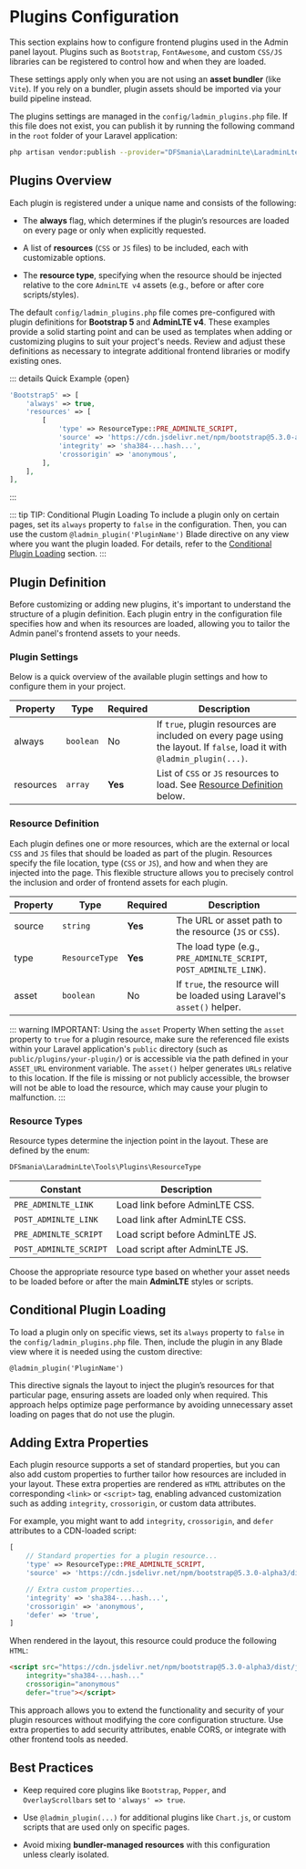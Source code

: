 # Plugins Configuration

This section explains how to configure frontend plugins used in the Admin panel layout. Plugins such as `Bootstrap`, `FontAwesome`, and custom `CSS/JS` libraries can be registered to control how and when they are loaded.

These settings apply only when you are not using an **asset bundler** (like `Vite`). If you rely on a bundler, plugin assets should be imported via your build pipeline instead.

The plugins settings are managed in the `config/ladmin_plugins.php` file. If this file does not exist, you can publish it by running the following command in the `root` folder of your Laravel application:

```bash
php artisan vendor:publish --provider="DFSmania\LaradminLte\LaradminLteServiceProvider" --tag="config"
```

## Plugins Overview

Each plugin is registered under a unique name and consists of the following:

- The **always** flag, which determines if the plugin’s resources are loaded on every page or only when explicitly requested.

- A list of **resources** (`CSS` or `JS` files) to be included, each with customizable options.

- The **resource type**, specifying when the resource should be injected relative to the core `AdminLTE v4` assets (e.g., before or after core scripts/styles).

The default `config/ladmin_plugins.php` file comes pre-configured with plugin definitions for **Bootstrap 5** and **AdminLTE v4**. These examples provide a solid starting point and can be used as templates when adding or customizing plugins to suit your project's needs. Review and adjust these definitions as necessary to integrate additional frontend libraries or modify existing ones.

::: details Quick Example {open}
```php
'Bootstrap5' => [
    'always' => true,
    'resources' => [
        [
            'type' => ResourceType::PRE_ADMINLTE_SCRIPT,
            'source' => 'https://cdn.jsdelivr.net/npm/bootstrap@5.3.0-alpha3/dist/js/bootstrap.min.js',
            'integrity' => 'sha384-...hash...',
            'crossorigin' => 'anonymous',
        ],
    ],
],
```
:::

::: tip TIP: Conditional Plugin Loading
To include a plugin only on certain pages, set its `always` property to `false` in the configuration. Then, you can use the custom `@ladmin_plugin('PluginName')` Blade directive on any view where you want the plugin loaded. For details, refer to the [Conditional Plugin Loading](#conditional-plugin-loading) section.
:::

## Plugin Definition

Before customizing or adding new plugins, it's important to understand the structure of a plugin definition. Each plugin entry in the configuration file specifies how and when its resources are loaded, allowing you to tailor the Admin panel's frontend assets to your needs.

### Plugin Settings

Below is a quick overview of the available plugin settings and how to configure them in your project.

| Property  | Type      | Required | Description                                                                                                              |
|-----------|-----------|----------|--------------------------------------------------------------------------------------------------------------------------|
| always    | `boolean` | No       | If `true`, plugin resources are included on every page using the layout. If `false`, load it with `@ladmin_plugin(...)`. |
| resources | `array`   | **Yes**  | List of `CSS` or `JS` resources to load. See [Resource Definition](#resource-definition) below.                          |

### Resource Definition

Each plugin defines one or more resources, which are the external or local `CSS` and `JS` files that should be loaded as part of the plugin. Resources specify the file location, type (`CSS` or `JS`), and how and when they are injected into the page. This flexible structure allows you to precisely control the inclusion and order of frontend assets for each plugin.

| Property | Type           | Required | Description                                                              |
|----------|----------------|----------|--------------------------------------------------------------------------|
| source   | `string`       | **Yes**  | The URL or asset path to the resource (`JS` or `CSS`).                   |
| type     | `ResourceType` | **Yes**  | The load type (e.g., `PRE_ADMINLTE_SCRIPT`, `POST_ADMINLTE_LINK`).       |
| asset    | `boolean`      | No       | If `true`, the resource will be loaded using Laravel's `asset()` helper. |

::: warning IMPORTANT: Using the `asset` Property
When setting the `asset` property to `true` for a plugin resource, make sure the referenced file exists within your Laravel application's `public` directory (such as `public/plugins/your-plugin/`) or is accessible via the path defined in your `ASSET_URL` environment variable. The `asset()` helper generates `URLs` relative to this location. If the file is missing or not publicly accessible, the browser will not be able to load the resource, which may cause your plugin to malfunction.
:::

### Resource Types

Resource types determine the injection point in the layout. These are defined by the enum:

```php
DFSmania\LaradminLte\Tools\Plugins\ResourceType
```

| Constant               | Description                      |
|------------------------|----------------------------------|
| `PRE_ADMINLTE_LINK`    | Load link before AdminLTE CSS.   |
| `POST_ADMINLTE_LINK`   | Load link after AdminLTE CSS.    |
| `PRE_ADMINLTE_SCRIPT`  | Load script before AdminLTE JS.  |
| `POST_ADMINLTE_SCRIPT` | Load script after AdminLTE JS.   |

Choose the appropriate resource type based on whether your asset needs to be loaded before or after the main **AdminLTE** styles or scripts.

## Conditional Plugin Loading

To load a plugin only on specific views, set its `always` property to `false` in the `config/ladmin_plugins.php` file. Then, include the plugin in any Blade view where it is needed using the custom directive:

```blade
@ladmin_plugin('PluginName')
```

This directive signals the layout to inject the plugin’s resources for that particular page, ensuring assets are loaded only when required. This approach helps optimize page performance by avoiding unnecessary asset loading on pages that do not use the plugin.

## Adding Extra Properties

Each plugin resource supports a set of standard properties, but you can also add custom properties to further tailor how resources are included in your layout. These extra properties are rendered as `HTML` attributes on the corresponding `<link>` or `<script>` tag, enabling advanced customization such as adding `integrity`, `crossorigin`, or custom data attributes.

For example, you might want to add `integrity`, `crossorigin`, and `defer` attributes to a CDN-loaded script:

```php
[
    // Standard properties for a plugin resource...
    'type' => ResourceType::PRE_ADMINLTE_SCRIPT,
    'source' => 'https://cdn.jsdelivr.net/npm/bootstrap@5.3.0-alpha3/dist/js/bootstrap.min.js',

    // Extra custom properties...
    'integrity' => 'sha384-...hash...',
    'crossorigin' => 'anonymous',
    'defer' => 'true',
]
```

When rendered in the layout, this resource could produce the following `HTML`:

```html
<script src="https://cdn.jsdelivr.net/npm/bootstrap@5.3.0-alpha3/dist/js/bootstrap.min.js"
    integrity="sha384-...hash..."
    crossorigin="anonymous"
    defer="true"></script>
```

This approach allows you to extend the functionality and security of your plugin resources without modifying the core configuration structure. Use extra properties to add security attributes, enable CORS, or integrate with other frontend tools as needed.

## Best Practices

- Keep required core plugins like `Bootstrap`, `Popper`, and `OverlayScrollbars` set to `'always' => true`.

- Use `@ladmin_plugin(...)` for additional plugins like `Chart.js`, or custom scripts that are used only on specific pages.

- Avoid mixing **bundler-managed resources** with this configuration unless clearly isolated.
